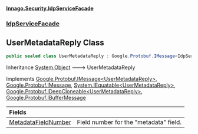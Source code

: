 #### [Innago\.Security\.IdpServiceFacade](../../index.md 'index')
### [IdpServiceFacade](../index.md 'IdpServiceFacade')

## UserMetadataReply Class

```csharp
public sealed class UserMetadataReply : Google.Protobuf.IMessage<IdpServiceFacade.UserMetadataReply>, Google.Protobuf.IMessage, System.IEquatable<IdpServiceFacade.UserMetadataReply>, Google.Protobuf.IDeepCloneable<IdpServiceFacade.UserMetadataReply>, Google.Protobuf.IBufferMessage
```

Inheritance [System\.Object](https://learn.microsoft.com/en-us/dotnet/api/system.object 'System\.Object') &#129106; UserMetadataReply

Implements [Google\.Protobuf\.IMessage&lt;](https://learn.microsoft.com/en-us/dotnet/api/google.protobuf.imessage-1 'Google\.Protobuf\.IMessage\`1')[UserMetadataReply](index.md 'IdpServiceFacade\.UserMetadataReply')[&gt;](https://learn.microsoft.com/en-us/dotnet/api/google.protobuf.imessage-1 'Google\.Protobuf\.IMessage\`1'), [Google\.Protobuf\.IMessage](https://learn.microsoft.com/en-us/dotnet/api/google.protobuf.imessage 'Google\.Protobuf\.IMessage'), [System\.IEquatable&lt;](https://learn.microsoft.com/en-us/dotnet/api/system.iequatable-1 'System\.IEquatable\`1')[UserMetadataReply](index.md 'IdpServiceFacade\.UserMetadataReply')[&gt;](https://learn.microsoft.com/en-us/dotnet/api/system.iequatable-1 'System\.IEquatable\`1'), [Google\.Protobuf\.IDeepCloneable&lt;](https://learn.microsoft.com/en-us/dotnet/api/google.protobuf.ideepcloneable-1 'Google\.Protobuf\.IDeepCloneable\`1')[UserMetadataReply](index.md 'IdpServiceFacade\.UserMetadataReply')[&gt;](https://learn.microsoft.com/en-us/dotnet/api/google.protobuf.ideepcloneable-1 'Google\.Protobuf\.IDeepCloneable\`1'), [Google\.Protobuf\.IBufferMessage](https://learn.microsoft.com/en-us/dotnet/api/google.protobuf.ibuffermessage 'Google\.Protobuf\.IBufferMessage')

| Fields | |
| :--- | :--- |
| [MetadataFieldNumber](MetadataFieldNumber.md 'IdpServiceFacade\.UserMetadataReply\.MetadataFieldNumber') | Field number for the "metadata" field\. |
